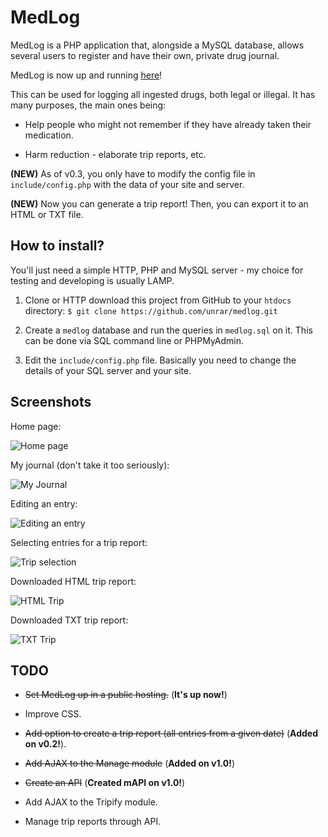 # MedLog

MedLog is a PHP application that, alongside a MySQL database, allows several users
to register and have their own, private drug journal.

MedLog is now up and running [here](http://medlog.byethost12.com)!

This can be used for logging all ingested drugs, both legal or illegal. It has
many purposes, the main ones being:

* Help people who might not remember if they have already taken their medication.

* Harm reduction - elaborate trip reports, etc.

**(NEW)** As of v0.3, you only have to modify the config file in `include/config.php` with the data
of your site and server.

**(NEW)** Now you can generate a trip report! Then, you can export it to an HTML or TXT file.

## How to install?
You'll just need a simple HTTP, PHP and MySQL server - my choice for testing and developing is usually LAMP. 

1. Clone or HTTP download this project from GitHub to your `htdocs` directory: `$ git clone https://github.com/unrar/medlog.git` 

2. Create a `medlog` database and run the queries in `medlog.sql` on it. This can be done via SQL command line or PHPMyAdmin.

3. Edit the `include/config.php` file. Basically you need to change the details of your SQL server and your site.

## Screenshots

Home page:

![Home page](http://i.imgur.com/ZGQH9IS.png)

My journal (don't take it too seriously):

![My Journal](http://i.imgur.com/LUvPrCR.png)

Editing an entry:

![Editing an entry](http://i.imgur.com/b0Bar0k.png)

Selecting entries for a trip report:

![Trip selection](http://i.imgur.com/d8dNQ7V.png)

Downloaded HTML trip report:

![HTML Trip](http://i.imgur.com/3taHFuX.png)

Downloaded TXT trip report:

![TXT Trip](http://i.imgur.com/g1PXaHR.png)

## TODO
* ~~Set MedLog up in a public hosting.~~ (**It's up now!**)

* Improve CSS.

* ~~Add option to create a trip report (all entries from a given date)~~ (**Added on v0.2!**).

* ~~Add AJAX to the Manage module~~ (**Added on v1.0!**)

* ~~Create an API~~ (**Created mAPI on v1.0!**)

* Add AJAX to the Tripify module.

* Manage trip reports through API.
